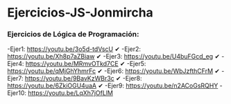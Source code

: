 # Ejercicios-JS-Jonmircha


###  Ejercicios de Lógica de Programación:

-Ejer1: https://youtu.be/3o5d-tdVscU ✔
-Ejer2: https://youtu.be/Xh8p7aZBiaw ✔
-Ejer3: https://youtu.be/U4buFGcd_eg ✔
-Ejer4: https://youtu.be/MRmvOTkd7CE ✔
-Ejer5: https://youtu.be/qMjGhYhmrFc ✔
-Ejer6: https://youtu.be/WbJzfthCFrM ✔
-Ejer7: https://youtu.be/9BavKzWBr3c ✔
-Ejer8: https://youtu.be/6ZkiOGU4uaA ✔
-Ejer9: https://youtu.be/n2ACoGsRQHY
-Ejer10: https://youtu.be/LqXh7jOfLlM